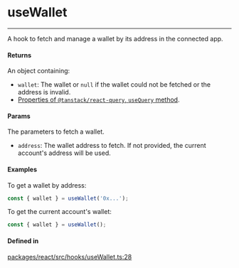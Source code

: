 # useWallet
---

A hook to fetch and manage a wallet by its address in the connected app.

#### Returns

An object containing:
- `wallet`: The wallet or `null` if the wallet could not be fetched or the address is invalid.
- [Properties of `@tanstack/react-query`, `useQuery` method](https://tanstack.com/query/latest/docs/framework/react/reference/useQuery).

#### Params

The parameters to fetch a wallet.
- `address`: The wallet address to fetch. If not provided, the current account's address will be used.

#### Examples

To get a wallet by address:
```ts
const { wallet } = useWallet('0x...');
```
To get the current account's wallet:
```ts
const { wallet } = useWallet();
```

#### Defined in

[packages/react/src/hooks/useWallet.ts:28](https://github.com/LeoCourbassier/fuel-connectors/blob/9fb74b5f15e12bc00681e63ea33b85bae3773662/packages/react/src/hooks/useWallet.ts#L28)
